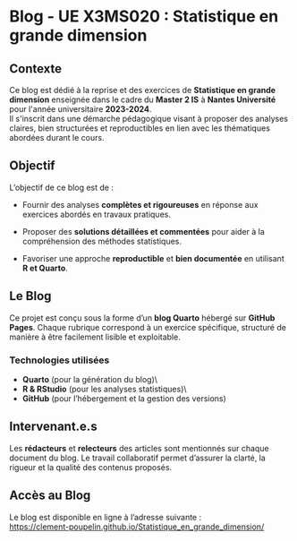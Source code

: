 # **Blog - UE X3MS020 : Statistique en grande dimension**

## Contexte

Ce blog est dédié à la reprise et des exercices de **Statistique en grande dimension** enseignée dans le cadre du **Master 2 IS** à **Nantes Université** pour l'année universitaire **2023-2024**.\
Il s'inscrit dans une démarche pédagogique visant à proposer des analyses claires, bien structurées et reproductibles en lien avec les thématiques abordées durant le cours.

## Objectif

L’objectif de ce blog est de :

-   Fournir des analyses **complètes et rigoureuses** en réponse aux exercices abordés en travaux pratiques.

-   Proposer des **solutions détaillées et commentées** pour aider à la compréhension des méthodes statistiques.

-   Favoriser une approche **reproductible** et **bien documentée** en utilisant **R et Quarto**.

## Le Blog

Ce projet est conçu sous la forme d’un **blog Quarto** hébergé sur **GitHub Pages**. Chaque rubrique correspond à un exercice spécifique, structuré de manière à être facilement lisible et exploitable.

### Technologies utilisées

-   **Quarto** (pour la génération du blog)\
-   **R & RStudio** (pour les analyses statistiques)\
-   **GitHub** (pour l’hébergement et la gestion des versions)

## Intervenant.e.s

Les **rédacteurs** et **relecteurs** des articles sont mentionnés sur chaque document du blog. Le travail collaboratif permet d’assurer la clarté, la rigueur et la qualité des contenus proposés.

## Accès au Blog

Le blog est disponible en ligne à l’adresse suivante :\
<https://clement-poupelin.github.io/Statistique_en_grande_dimension/>
